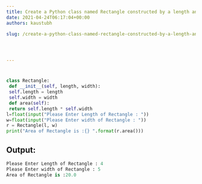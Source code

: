 ```yaml
---
title: Create a Python class named Rectangle constructed by a length and width and a method that will compute the area of a rectangle.
date: 2021-04-24T06:17:04+00:00
authors: kaustubh

slug: /create-a-python-class-named-rectangle-constructed-by-a-length-and-width-and-a-method-that-will-compute-the-area-of-a-rectangle/




---
```

# 

```python title="file.py"
class Rectangle:
 def __init__(self, length, width):
 self.length = length
 self.width = width
 def area(self):
 return self.length * self.width
l=float(input("Please Enter Length of Rectangle : "))
w=float(input("Please Enter width of Rectangle : "))
r = Rectangle(l, w)
print("Area of Rectangle is :{} ".format(r.area()))
```

## Output:

```python title="Output"
Please Enter Length of Rectangle : 4
Please Enter width of Rectangle : 5
Area of Rectangle is :20.0 
```